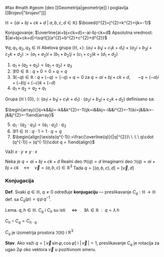 #fax #math #geom  [deo [[Geometrija|geometrije]] i poglavlja [[Brojevi|"brojevi"]]]
$\:$

$\mathbb{H}=\{ ai +bj+ck+d\ \big|\ a,\,b,\,c,\,d\in\mathbb{R} \}$
$\boxed{i^{2}=j^{2}=k^{2}=ijk=-1}$

Konjugovanje: $\overline{ai+bj+ck+d}=-ai-bj-ck+d$
Apsolutna vrednost: $|ai+bj+ck+d|=\sqrt[]{a^{2}+b^{2}+c^{2}+d^{2}}$

$\forall q,\,q_{1},\,q_{2},\,q_{3} \in \mathbb{H}$
Abelova grupa $(\mathbb{H},\, +)$:
$(a_{1}i+b_{1}j+c_{1}k+d_{1})+(a_{2}i+b_{2}j+c_{2}k+d_{2}):=(a_{1}+a_{2})i+(b_{1}+b_{2})j+(c_{1}+c_{2})k+(d_{1}+d_{2})$
1. $q_{1} + (q_{2} + q_{3}) =(q_{1} + q_{2}) + q_{3}$
2. $\exists !0\in \mathbb{R}\ :\ q + 0 = 0 + q = q$
3. $\exists(-q)\in\mathbb{R}\ : \ q + (-q) = (-q)+q = 0$
   za $q=ai+bj+ck+d$, $\quad$ $-q=(-a)i+(-b)j+(-c)k+(-d)$
4. $q_{1} + q_{2} = q_{2} + q_{1}$

Grupa $(\mathbb{H}\setminus\{0\},\, \cdot)$:
$(a_{1}i+b_{1}j+c_{1}k+d_{1})\cdot(a_{2}i+b_{2}j+c_{2}k+d_{2})$ definisano sa:

$\begin{array}{}ij=k&&ji=-k&&k^{2}=-1\\jk=i&&kj=-i&&i^{2}=-1\\ki=j&&ik=-j&&j^{2}=-1\end{array}$

5. $q_{1}\cdot (q_{2}\cdot q_{3}) =(q_{1}\cdot q_{2})\cdot q_{3}$
6. $\exists !1\in \mathbb{H}\ :\ q \cdot 1 = 1 \cdot q = q$
7. $\begin{align}\exists(q^{-1}):=\frac{\overline{q}}{|q|^{2}}\ \ :\ \ q\cdot (q^{-1}) = (q^{-1})\cdot q = 1\end{align}$

Važi $x\cdot y \ne y\cdot x$
$\:$


Neka je $q = ai+bj+ck+d$
Realni deo $\mathfrak{R}(q)=d$
Imaginarni deo $\mathfrak{I}(q)=ai+bj+ck\quad\longleftrightarrow\quad \overrightarrow{v}=(a,\,b,\,c)\in\mathbb{R}^{3}$
Tada $q=[(a,\,b,\,c),\,d]=[\overrightarrow{v},\,d]$

### Konjugacija
**Def**. Svaki $q\in\mathbb{H},\ q\ne 0$ određuje **konjugaciju** — preslikavanje $C_{q}:\mathbb{H}\to\mathbb{H}$ def. sa $C_{q}(p)=q\,p\,q^{-1}$.

Lema. $q,\,h\in\mathbb{H}$. $C_{q}$ i $C_{h}$ su isti $\quad\Leftrightarrow\quad$ $\exists\lambda\in\mathbb{R}\ \ :\ \ q= \lambda\,h$

$C_{h}\circ C_{q}=C_{h\cdot q}$

$C_{q}$ je izometrija prostora $\mathfrak{I}(\mathbb{H})$ i $\mathbb{R}^{3}$

**Stav**. Ako važi $q = [\,\overrightarrow{v}\, \sin \varphi,\, \cos \varphi]$ i $|\,\overrightarrow{v}\,| = 1$, preslikavanje $C_{q}$
je rotacija za ugao $2\varphi$ oko vektora $\overrightarrow{v}$ u pozitivnom smeru.